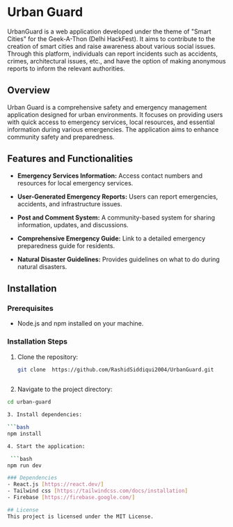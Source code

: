 # Urban Guard
UrbanGuard is a web application developed under the theme of "Smart Cities" for the Geek-A-Thon (Delhi HackFest). It aims to contribute to the creation of smart cities and raise awareness about various social issues. Through this platform, individuals can report incidents such as accidents, crimes, architectural issues, etc., and have the option of making anonymous reports to inform the relevant authorities.

## Overview

Urban Guard is a comprehensive safety and emergency management application designed for urban environments. It focuses on providing users with quick access to emergency services, local resources, and essential information during various emergencies. The application aims to enhance community safety and preparedness.

## Features and Functionalities

- **Emergency Services Information:** Access contact numbers and resources for local emergency services.

- **User-Generated Emergency Reports:** Users can report emergencies, accidents, and infrastructure issues.
  
- **Post and Comment System:** A community-based system for sharing information, updates, and discussions.
  
- **Comprehensive Emergency Guide:** Link to a detailed emergency preparedness guide for residents.
    
- **Natural Disaster Guidelines:** Provides guidelines on what to do during natural disasters.
  

## Installation

### Prerequisites

- Node.js and npm installed on your machine.

### Installation Steps

1. Clone the repository:

   ```bash
   git clone  https://github.com/RashidSiddiqui2004/UrbanGuard.git
  

2. Navigate to the project directory:

  ```bash
  cd urban-guard

3. Install dependencies:

 ```bash
 npm install
 
4. Start the application:

   ```bash
  npm run dev

### Dependencies
- React.js [https://react.dev/]
- Tailwind css [https://tailwindcss.com/docs/installation]
- Firebase [https://firebase.google.com/]

## License
This project is licensed under the MIT License.

